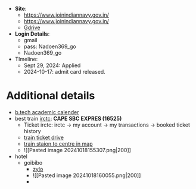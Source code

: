 - **Site**:
	- https://www.joinindiannavy.gov.in/
	- https://www.joinindiannavy.gov.in/
	- [Gdrive](https://drive.google.com/drive/u/0/folders/1DbhBy_9tavACn3-VfagqXp1pgbUJJOal)
- **Login Details**:
	- gmail
	- pass: Nadoen369_go
	- Nadoen369_go
- TImeline:
	- Sept 29, 2024: Applied
	- 2024-10-17: admit card released.


# Additional details

- [b.tech academic calender](https://drive.google.com/file/d/1FYN00QJ2H50mpSFeylwB6Bi_zxS70tCN/view?usp=drive_link)
- best train [irctc](https://www.irctc.co.in/nget/train-search): **CAPE SBC EXPRES (16525)** 
	- Ticket irctc: irctc -> my account -> my transactions -> booked ticket history
	- [train ticket drive](https://drive.google.com/file/d/1eBdpPQ5hzB8OyGOFcyJchi5N_AT-LBpU/view?usp=drive_link)
	- [train staion to centre in map](https://maps.app.goo.gl/EWHrLHRxs1RSeL9RA)
	- ![[Pasted image 20241018155307.png|200]]
- hotel
	- goibibo 
		- [zylo](https://www.goibibo.com/hotels/zylo-indiranagar-hotel-in-bangalore-5451982151121855130/?hquery={%22ci%22:%2220241128%22,%22co%22:%2220241129%22,%22r%22:%221-1-0%22,%22ibp%22:%22%22}&cc=IN&vcid=dummy&locusId=CTBLR&locusType=city&cityCode=CTBLR&locationData=undefined|12%20ssb%20south$undefined|L&sort=price-asc&city=Bangalore)
		- ![[Pasted image 20241018160055.png|200]]
		- 